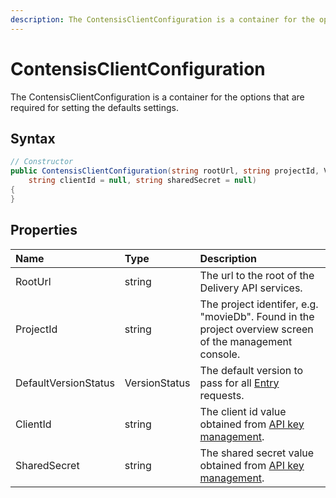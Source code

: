 ```yaml
---
description: The ContensisClientConfiguration is a container for the options that are required for setting the defaults settings. 
---
```

# ContensisClientConfiguration

The ContensisClientConfiguration is a container for the options that are required for setting the defaults settings.

## Syntax

```cs
// Constructor
public ContensisClientConfiguration(string rootUrl, string projectId, VersionStatus defaultVersionStatus = VersionStatus.Published,
    string clientId = null, string sharedSecret = null)
{
}

```

## Properties

| Name | Type | Description |
| :--- | :--- | :---------- |
| RootUrl | string | The url to the root of the Delivery API services. |
| ProjectId | string | The project identifer, e.g. "movieDb". Found in the project overview screen of the management console. |
| DefaultVersionStatus | VersionStatus | The default version to pass for all [Entry](/model/entry.md) requests. |
| ClientId | string | The client id value obtained from [API key management](https://zenhub.zengenti.com/Contensis/9/kb/content-types-and-entries/api-keys/api-key-overview.aspx). |
| SharedSecret | string | The shared secret value obtained from [API key management](https://zenhub.zengenti.com/Contensis/9/kb/content-types-and-entries/api-keys/api-key-overview.aspx). |
